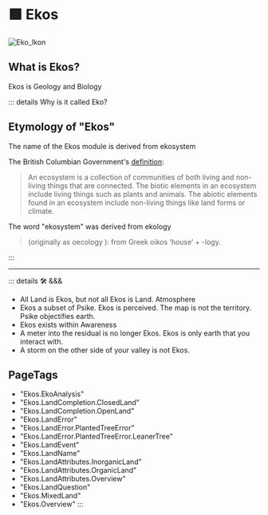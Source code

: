 # 🟩  <ekos>Ekos</ekos>

![Eko_Ikon](/BetaIkon/Ekos_Ikon.png)

## What is <ekos>Ekos</ekos>?

Ekos is Geology and Biology

::: details Why is it called <ekos>Eko</ekos>?

## Etymology of "<ekos>Ekos</ekos>"

The name of the Ekos module is derived from <ekos>eko</ekos>system

The British Columbian Government's [definition](https://www2.gov.bc.ca/gov/content/environment/plants-animals-ecosystems/ecosystems):
> An ecosystem is a collection of communities of both living and non-living things that are connected. The biotic elements in an ecosystem include living things such as plants and animals. The abiotic elements found in an ecosystem include non-living things like land forms or climate.

The word "<ekos>eko</ekos>system" was derived from <ekos>eko</ekos>logy

> (originally as <ekos>oeco</ekos>logy ): from Greek <ekos>oikos</ekos> ‘house’ + -logy.

:::

---

<!-- =================================================== -->
<!-- =================================================== -->
<!-- =================================================== -->
<!-- =================================================== -->
<!-- =================================================== -->
::: details 🛠 <dev>&&&</dev>

- All Land is Ekos, but not all Ekos is Land. Atmosphere
- Ekos a subset of Psike. Ekos is perceived. The map is not the territory. Psike objectifies earth.
- Ekos exists within Awareness
- A meter into the residual is no longer Ekos. Ekos is only earth that you interact with.
- A storm on the other side of your valley is not Ekos.

<h2>PageTags</h2>

- "Ekos.EkoAnalysis"
- "Ekos.LandCompletion.ClosedLand"
- "Ekos.LandCompletion.OpenLand"
- "Ekos.LandError"
- "Ekos.LandError.PlantedTreeError"
- "Ekos.LandError.PlantedTreeError.LeanerTree"
- "Ekos.LandEvent"
- "Ekos.LandName"
- "Ekos.LandAttributes.InorganicLand"
- "Ekos.LandAttributes.OrganicLand"
- "Ekos.LandAttributes.Overview"
- "Ekos.LandQuestion"
- "Ekos.MixedLand"
- "Ekos.Overview"
:::
